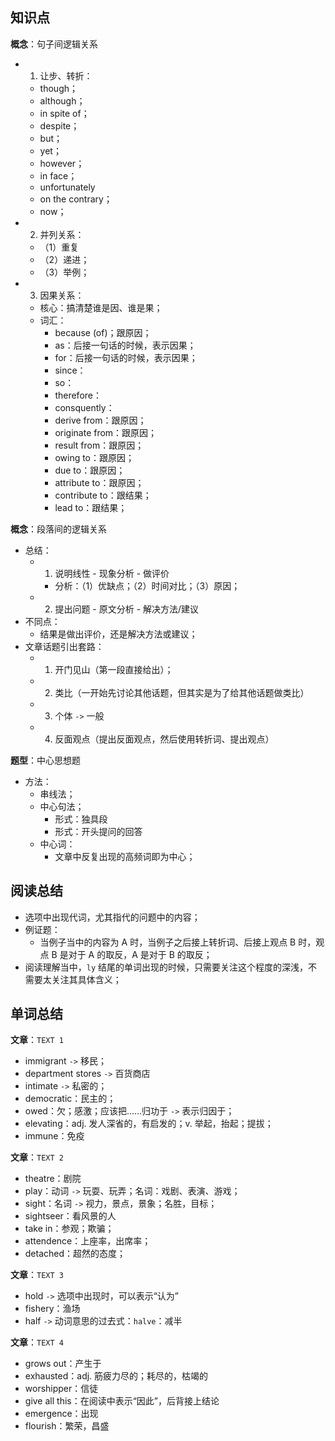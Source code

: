 ## 知识点
**概念**：句子间逻辑关系 
+ 1. 让步、转折： 
	+ though；
	+ although；
	+ in spite of；
	+ despite；
	+ but；
	+ yet；
	+ however；
	+ in face；
	+ unfortunately
	+ on the contrary；
	+ now；
+ 2. 并列关系： 
	+ （1）重复
	+ （2）递进；
	+ （3）举例；
+ 3. 因果关系： 
	+ 核心：搞清楚谁是因、谁是果；
	+ 词汇： 
		+ because (of)；跟原因；
		+ as：后接一句话的时候，表示因果；
		+ for：后接一句话的时候，表示因果；
		+ since： 
		+ so：
		+ therefore：
		+ consquently：
		+ derive from：跟原因；
		+ originate from：跟原因；
		+ result from：跟原因；
		+ owing to：跟原因；
		+ due to：跟原因； 
		+ attribute to：跟原因；
		+ contribute to：跟结果；
		+ lead to：跟结果；

**概念**：段落间的逻辑关系 
+ 总结： 
	+ 1. 说明线性 - 现象分析 - 做评价
		+ 分析：（1）优缺点；（2）时间对比；（3）原因；
	+ 2. 提出问题 - 原文分析 - 解决方法/建议
+ 不同点： 
	+ 结果是做出评价，还是解决方法或建议；
+ 文章话题引出套路： 
	+ 1. 开门见山（第一段直接给出）；
	+ 2. 类比（一开始先讨论其他话题，但其实是为了给其他话题做类比）
	+ 3. 个体 `->` 一般
	+ 4. 反面观点（提出反面观点，然后使用转折词、提出观点）

**题型**：中心思想题
+ 方法： 
	+ 串线法；
	+ 中心句法；
		+ 形式：独具段
		+ 形式：开头提问的回答
	+ 中心词： 
		+ 文章中反复出现的高频词即为中心；

## 阅读总结
+ 选项中出现代词，尤其指代的问题中的内容；
+ 例证题： 
	+ 当例子当中的内容为 A 时，当例子之后接上转折词、后接上观点 B 时，观点 B 是对于 A 的取反，A 是对于 B 的取反；
+ 阅读理解当中，`ly` 结尾的单词出现的时候，只需要关注这个程度的深浅，不需要太关注其具体含义；

## 单词总结
**文章**：`TEXT 1`
+ immigrant `->` 移民；
+ department stores `->` 百货商店
+ intimate `->` 私密的；
+ democratic：民主的；
+ owed：欠；感激；应该把……归功于 `->` 表示归因于；
+ elevating：adj. 发人深省的，有启发的；v. 举起，抬起；提拔；
+ immune：免疫

**文章**：`TEXT 2`
+ theatre：剧院
+ play：动词 `->` 玩耍、玩弄；名词：戏剧、表演、游戏；
+ sight：名词 `->` 视力，景点，景象；名胜，目标；
+ sightseer：看风景的人
+ take in：参观；欺骗；
+ attendence：上座率，出席率；
+ detached：超然的态度；
 
**文章**：`TEXT 3`
+ hold `->` 选项中出现时，可以表示“认为”
+ fishery：渔场
+ half `->` 动词意思的过去式：`halve`：减半

**文章**：`TEXT 4`
+ grows out：产生于
+ exhausted：adj. 筋疲力尽的；耗尽的，枯竭的
+ worshipper：信徒
+ give all this：在阅读中表示“因此”，后背接上结论
+ emergence：出现 
+ flourish：繁荣，昌盛